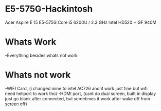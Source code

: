 # E5-575G-Hackintosh
 
 Acer Aspire E 15 E5-575G
 Core i5 6200U / 2.3 GHz 
 Intel HD520 + GF 940M 

  # Whats Work
 -Everything besides whats not work

 # Whats not work
 -WIFI Card, (i changed mine to intel AC726 and it work just fine but wifi need heliport to work tho)
 -HDMI port, (cant do dual screen, built in display just go blank after connected, but sometimes it work after wake off from screen off)




